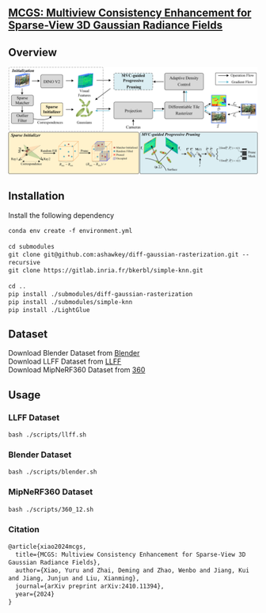 ## [MCGS: Multiview Consistency Enhancement for Sparse-View 3D Gaussian Radiance Fields](https://arxiv.org/abs/2410.11394)

## Overview
![method](./assets/method.png)

## Installation
Install the following dependency
```
conda env create -f environment.yml  

cd submodules
git clone git@github.com:ashawkey/diff-gaussian-rasterization.git --recursive
git clone https://gitlab.inria.fr/bkerbl/simple-knn.git

cd ..
pip install ./submodules/diff-gaussian-rasterization  
pip install ./submodules/simple-knn  
pip install ./LightGlue
```

## Dataset
Download Blender Dataset from [Blender](https://github.com/bmild/nerf)  
Download LLFF Dataset from [LLFF](https://github.com/Fyusion/LLFF)  
Download MipNeRF360 Dataset from [360](https://jonbarron.info/mipnerf360)  
## Usage
### LLFF Dataset
```
bash ./scripts/llff.sh
```
### Blender Dataset
```
bash ./scripts/blender.sh
```
 
### MipNeRF360 Dataset
```
bash ./scripts/360_12.sh
```
### Citation
```
@article{xiao2024mcgs,
  title={MCGS: Multiview Consistency Enhancement for Sparse-View 3D Gaussian Radiance Fields},
  author={Xiao, Yuru and Zhai, Deming and Zhao, Wenbo and Jiang, Kui and Jiang, Junjun and Liu, Xianming},
  journal={arXiv preprint arXiv:2410.11394},
  year={2024}
}
```
 
